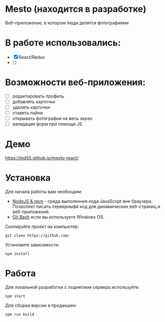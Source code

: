 # Mesto (находится в разработке)

Веб-приложение, в котором люди делятся фотографиями

# В работе использовались:
- [x] React/Redux
- [ ]

# Возможности веб-приложения:
- [ ] редактировать профиль
- [ ] добавлять карточки
- [ ] удалять карточки
- [ ] ставить лайки
- [ ] открывать фотографии на весь экран
- [ ] валидация форм при помощи JS

# Демо
https://lod55.github.io/mesto-react/

# Установка

Для начала работы вам необходим:

- <a href="https://nodejs.org/en/">NodeJS & npm<a> - среда выполенния кода JavaScript вне браузера. Позволяет писать серверныфй код для динамических веб-страниц и веб-приложений.
- <a href="https://gitforwindows.org/">Git Bash<a> если вы используете Windows OS.


Скопируйте проект на компьютер:

```
git clone https://github.com/
```

Установите зависимости:

```
npm install
```

# Работа

Для локальной разработки с поднятием сервера используйте:

```
npm start
```

Для сборки версии в продакшен:

```
npm run build
```
